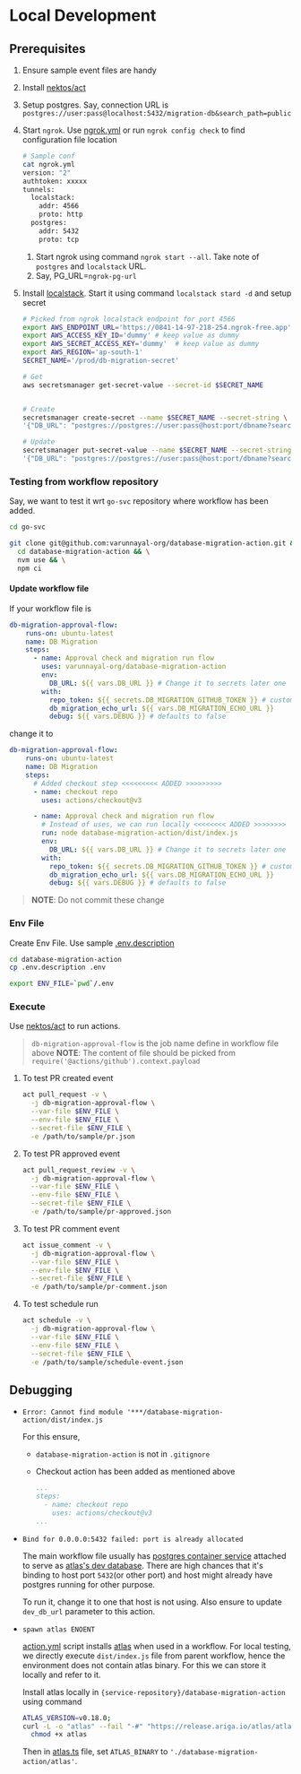 # Local Development

## Prerequisites

1. Ensure sample event files are handy
1. Install [nektos/act](https://github.com/nektos/act)
1. Setup postgres. Say, connection URL is `postgres://user:pass@localhost:5432/migration-db&search_path=public`
1. Start `ngrok`. Use [ngrok.yml](https://ngrok.com/docs/agent/config/) or run `ngrok config check` to find configuration file location

    ```sh
    # Sample conf
    cat ngrok.yml
    version: "2"
    authtoken: xxxxx
    tunnels:
      localstack:
        addr: 4566
        proto: http
      postgres:
        addr: 5432
        proto: tcp
    ```

   1. Start ngrok using command `ngrok start --all`. Take note of `postgres` and `localstack` URL.
   1. Say, PG_URL=`ngrok-pg-url`
1. Install [localstack](https://docs.localstack.cloud/getting-started/installation/). Start it using command `localstack stard -d` and setup secret

    ```sh
    # Picked from ngrok localstack endpoint for port 4566
    export AWS_ENDPOINT_URL='https://0841-14-97-218-254.ngrok-free.app'
    export AWS_ACCESS_KEY_ID='dummy' # keep value as dummy
    export AWS_SECRET_ACCESS_KEY='dummy'  # keep value as dummy
    export AWS_REGION='ap-south-1'
    SECRET_NAME='/prod/db-migration-secret'

    # Get
    aws secretsmanager get-secret-value --secret-id $SECRET_NAME


    # Create
    secretsmanager create-secret --name $SECRET_NAME --secret-string \
    '{"DB_URL": "postgres://postgres://user:pass@host:port/dbname?search_path=schema-name"}'

    # Update
    secretsmanager put-secret-value --name $SECRET_NAME --secret-string \
    '{"DB_URL": "postgres://postgres://user:pass@host:port/dbname?search_path=schema-name"}'
    ```

### Testing from workflow repository

Say, we want to test it wrt `go-svc` repository where workflow has been added.

```sh
cd go-svc

git clone git@github.com:varunnayal-org/database-migration-action.git && \
  cd database-migration-action && \
  nvm use && \
  npm ci
```

#### Update workflow file

If your workflow file is

```yml
db-migration-approval-flow:
    runs-on: ubuntu-latest
    name: DB Migration
    steps:
      - name: Approval check and migration run flow
        uses: varunnayal-org/database-migration-action
        env:
          DB_URL: ${{ vars.DB_URL }} # Change it to secrets later one
        with:
          repo_token: ${{ secrets.DB_MIGRATION_GITHUB_TOKEN }} # custom repo token
          db_migration_echo_url: ${{ vars.DB_MIGRATION_ECHO_URL }}
          debug: ${{ vars.DEBUG }} # defaults to false
```

change it to

```yml
db-migration-approval-flow:
    runs-on: ubuntu-latest
    name: DB Migration
    steps:
      # Added checkout step <<<<<<<<< ADDED >>>>>>>>>
      - name: checkout repo
        uses: actions/checkout@v3

      - name: Approval check and migration run flow
        # Instead of uses, we can run locally <<<<<<<< ADDED >>>>>>>>
        run: node database-migration-action/dist/index.js
        env:
          DB_URL: ${{ vars.DB_URL }} # Change it to secrets later one
        with:
          repo_token: ${{ secrets.DB_MIGRATION_GITHUB_TOKEN }} # custom repo token
          db_migration_echo_url: ${{ vars.DB_MIGRATION_ECHO_URL }}
          debug: ${{ vars.DEBUG }} # defaults to false
```

> **NOTE**: Do not commit these change

### Env File

Create Env File. Use sample [.env.description](./.env.description)

```sh
cd database-migration-action
cp .env.description .env

export ENV_FILE=`pwd`/.env
```

### Execute

Use [nektos/act](https://github.com/nektos/act) to run actions.

> `db-migration-approval-flow` is the job name define in workflow file above
> **NOTE**: The content of file should be picked from `require('@actions/github').context.payload`

1. To test PR created event

    ```sh
    act pull_request -v \
      -j db-migration-approval-flow \
      --var-file $ENV_FILE \
      --env-file $ENV_FILE \
      --secret-file $ENV_FILE \
      -e /path/to/sample/pr.json
    ```

1. To test PR approved event

    ```sh
    act pull_request_review -v \
      -j db-migration-approval-flow \
      --var-file $ENV_FILE \
      --env-file $ENV_FILE \
      --secret-file $ENV_FILE \
      -e /path/to/sample/pr-approved.json
    ```

1. To test PR comment event

    ```sh
    act issue_comment -v \
      -j db-migration-approval-flow \
      --var-file $ENV_FILE \
      --env-file $ENV_FILE \
      --secret-file $ENV_FILE \
      -e /path/to/sample/pr-comment.json
    ```

1. To test schedule run

    ```sh
    act schedule -v \
      -j db-migration-approval-flow \
      --var-file $ENV_FILE \
      --env-file $ENV_FILE \
      --secret-file $ENV_FILE \
      -e /path/to/sample/schedule-event.json
    ```

## Debugging

- `Error: Cannot find module '***/database-migration-action/dist/index.js`
  
  For this ensure,
  - `database-migration-action` is not in `.gitignore`
  - Checkout action has been added as mentioned above

    ```yaml
    ...
    steps:
      - name: checkout repo
        uses: actions/checkout@v3
    ...
    ```

- `Bind for 0.0.0.0:5432 failed: port is already allocated`
  
  The main workflow file usually has [postgres container service](https://docs.github.com/en/actions/using-containerized-services/creating-postgresql-service-containers) attached to serve as [atlas's dev database](https://atlasgo.io/concepts/dev-database). There are high chances that it's binding to host port `5432`(or other port) and host might already have postgres running for other purpose.

  To run it, change it to one that host is not using. Also ensure to update `dev_db_url` parameter to this action.

- `spawn atlas ENOENT`

  [action.yml](../action.yml) script installs [atlas](https://github.com/ariga/atlas) when used in a workflow.
  For local testing, we directly execute `dist/index.js` file from parent workflow, hence the environment does not contain atlas binary. For this we can store it locally and refer to it.

  Install atlas locally in `{service-repository}/database-migration-action` using command
  
  ```sh
  ATLAS_VERSION=v0.18.0;
  curl -L -o "atlas" --fail "-#" "https://release.ariga.io/atlas/atlas-community-linux-arm64-${ATLAS_VERSION}" && \
    chmod +x atlas
  ```

  Then in [atlas.ts](../src/migration/atlas.ts) file, set `ATLAS_BINARY` to `'./database-migration-action/atlas'`.

